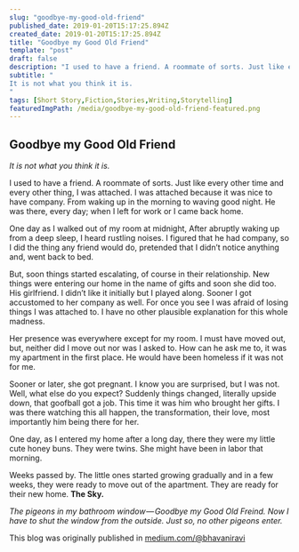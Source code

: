 ```yaml
---
slug: "goodbye-my-good-old-friend"
published_date: 2019-01-20T15:17:25.894Z
created_date: 2019-01-20T15:17:25.894Z
title: "Goodbye my Good Old Friend"
template: "post"
draft: false
description: "I used to have a friend. A roommate of sorts. Just like every other time and every other thing, I was attached. I was attached because it was nice to have company. From waking up in the morning to…"
subtitle: "
It is not what you think it is.
"
tags: [Short Story,Fiction,Stories,Writing,Storytelling]
featuredImgPath: /media/goodbye-my-good-old-friend-featured.png
---
```

## Goodbye my Good Old Friend

_It is not what you think it is._

I used to have a friend. A roommate of sorts. Just like every other time and every other thing, I was attached. I was attached because it was nice to have company. From waking up in the morning to waving good night. He was there, every day; when I left for work or I came back home.

One day as I walked out of my room at midnight, After abruptly waking up from a deep sleep, I heard rustling noises. I figured that he had company, so I did the thing any friend would do, pretended that I didn’t notice anything and, went back to bed.

But, soon things started escalating, of course in their relationship. New things were entering our home in the name of gifts and soon she did too. His girlfriend. I didn’t like it initially but I played along. Sooner I got accustomed to her company as well. For once you see I was afraid of losing things I was attached to. I have no other plausible explanation for this whole madness.

Her presence was everywhere except for my room. I must have moved out, but, neither did I move out nor was I asked to. How can he ask me to, it was my apartment in the first place. He would have been homeless if it was not for me.

Sooner or later, she got pregnant. I know you are surprised, but I was not. Well, what else do you expect? Suddenly things changed, literally upside down, that goofball got a job. This time it was him who brought her gifts. I was there watching this all happen, the transformation, their love, most importantly him being there for her.

One day, as I entered my home after a long day, there they were my little cute honey buns. They were twins. She might have been in labor that morning.

Weeks passed by. The little ones started growing gradually and in a few weeks, they were ready to move out of the apartment. They are ready for their new home. **The Sky.**

_The pigeons in my bathroom window — Goodbye my Good Old Freind. Now I have to shut the window from the outside. Just so, no other pigeons enter._

This blog was originally published in [medium.com/@bhavaniravi](https://medium.com/@bhavaniravi)
